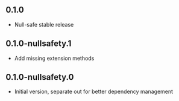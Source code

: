## 0.1.0
- Null-safe stable release

## 0.1.0-nullsafety.1
- Add missing extension methods

## 0.1.0-nullsafety.0
- Initial version, separate out for better dependency management